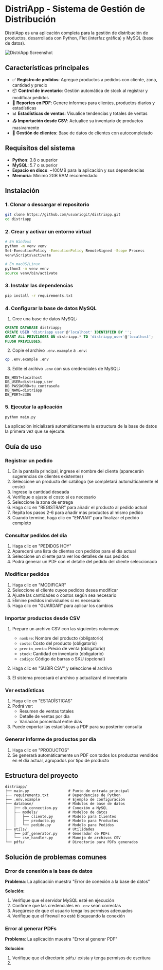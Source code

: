 # DistriApp - Sistema de Gestión de Distribución

DistriApp es una aplicación completa para la gestión de distribución de productos, desarrollada con Python, Flet (interfaz gráfica) y MySQL (base de datos).

![DistriApp Screenshot](https://via.placeholder.com/800x450?text=DistriApp+Sistema+de+Gestión+de+Distribución)

## Características principales

- ✅ **Registro de pedidos**: Agregue productos a pedidos con cliente, zona, cantidad y precio
- 📦 **Control de inventario**: Gestión automática de stock al registrar y modificar pedidos
- 📄 **Reportes en PDF**: Genere informes para clientes, productos diarios y estadísticas
- 📊 **Estadísticas de ventas**: Visualice tendencias y totales de ventas 
- 📤 **Importación desde CSV**: Actualice su inventario de productos masivamente
- 🧾 **Gestión de clientes**: Base de datos de clientes con autocompletado

## Requisitos del sistema

- **Python**: 3.8 o superior
- **MySQL**: 5.7 o superior
- **Espacio en disco**: ~100MB para la aplicación y sus dependencias
- **Memoria**: Mínimo 2GB RAM recomendado

## Instalación

### 1. Clonar o descargar el repositorio

```bash
git clone https://github.com/usuariogit/distriapp.git
cd distriapp
```

### 2. Crear y activar un entorno virtual

```bash
# En Windows
python -m venv venv
Set-ExecutionPolicy -ExecutionPolicy RemoteSigned -Scope Process
venv\Scripts\activate

# En macOS/Linux
python3 -m venv venv
source venv/bin/activate
```

### 3. Instalar las dependencias

```bash
pip install -r requirements.txt
```

### 4. Configurar la base de datos MySQL

1. Cree una base de datos MySQL:

```sql
CREATE DATABASE distriapp;
CREATE USER 'distriapp_user'@'localhost' IDENTIFIED BY '';
GRANT ALL PRIVILEGES ON distriapp.* TO 'distriapp_user'@'localhost';
FLUSH PRIVILEGES;
```

2. Copie el archivo `.env.example` a `.env`:

```bash
cp .env.example .env
```

3. Edite el archivo `.env` con sus credenciales de MySQL:

```
DB_HOST=localhost
DB_USER=distriapp_user
DB_PASSWORD=tu_contraseña
DB_NAME=distriapp
DB_PORT=3306
```

### 5. Ejecutar la aplicación

```bash
python main.py
```

La aplicación inicializará automáticamente la estructura de la base de datos la primera vez que se ejecute.

## Guía de uso

### Registrar un pedido

1. En la pantalla principal, ingrese el nombre del cliente (aparecerán sugerencias de clientes existentes)
2. Seleccione un producto del catálogo (se completará automáticamente el costo)
3. Ingrese la cantidad deseada
4. Verifique o ajuste el costo si es necesario
5. Seleccione la zona de entrega
6. Haga clic en "REGISTRAR" para añadir el producto al pedido actual
7. Repita los pasos 2-6 para añadir más productos al mismo pedido
8. Cuando termine, haga clic en "ENVIAR" para finalizar el pedido completo

### Consultar pedidos del día

1. Haga clic en "PEDIDOS HOY"
2. Aparecerá una lista de clientes con pedidos para el día actual
3. Seleccione un cliente para ver los detalles de sus pedidos
4. Podrá generar un PDF con el detalle del pedido del cliente seleccionado

### Modificar pedidos

1. Haga clic en "MODIFICAR"
2. Seleccione el cliente cuyos pedidos desea modificar
3. Ajuste las cantidades o costos según sea necesario
4. Elimine pedidos individuales si es necesario
5. Haga clic en "GUARDAR" para aplicar los cambios

### Importar productos desde CSV

1. Prepare un archivo CSV con las siguientes columnas:
   - `nombre`: Nombre del producto (obligatorio)
   - `costo`: Costo del producto (obligatorio)
   - `precio_venta`: Precio de venta (obligatorio)
   - `stock`: Cantidad en inventario (obligatorio)
   - `codigo`: Código de barras o SKU (opcional)

2. Haga clic en "SUBIR CSV" y seleccione el archivo
3. El sistema procesará el archivo y actualizará el inventario

### Ver estadísticas

1. Haga clic en "ESTADÍSTICAS"
2. Podrá ver:
   - Resumen de ventas totales
   - Detalle de ventas por día
   - Variación porcentual entre días
3. Puede exportar las estadísticas a PDF para su posterior consulta

### Generar informe de productos por día

1. Haga clic en "PRODUCTOS"
2. Se generará automáticamente un PDF con todos los productos vendidos en el día actual, agrupados por tipo de producto

## Estructura del proyecto

```
distriapp/
├── main.py                  # Punto de entrada principal
├── requirements.txt         # Dependencias de Python
├── .env.example             # Ejemplo de configuración
├── database/                # Módulos de base de datos
│   ├── db_connection.py     # Conexión a MySQL
│   ├── models/              # Modelos de datos
│   │   ├── cliente.py       # Modelo para Clientes
│   │   ├── producto.py      # Modelo para Productos
│   │   └── pedido.py        # Modelo para Pedidos
├── utils/                   # Utilidades
│   ├── pdf_generator.py     # Generador de PDFs
│   └── csv_handler.py       # Manejo de archivos CSV
└── pdfs/                    # Directorio para PDFs generados
```

## Solución de problemas comunes

### Error de conexión a la base de datos

**Problema**: La aplicación muestra "Error de conexión a la base de datos"

**Solución**:
1. Verifique que el servidor MySQL esté en ejecución
2. Confirme que las credenciales en `.env` sean correctas
3. Asegúrese de que el usuario tenga los permisos adecuados
4. Verifique que el firewall no esté bloqueando la conexión

### Error al generar PDFs

**Problema**: La aplicación muestra "Error al generar PDF"

**Solución**:
1. Verifique que el directorio `pdfs/` exista y tenga permisos de escritura
2.